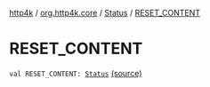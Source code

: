 [http4k](../../index.md) / [org.http4k.core](../index.md) / [Status](index.md) / [RESET_CONTENT](./-r-e-s-e-t_-c-o-n-t-e-n-t.md)

# RESET_CONTENT

`val RESET_CONTENT: `[`Status`](index.md) [(source)](https://github.com/http4k/http4k/blob/master/http4k-core/src/main/kotlin/org/http4k/core/Status.kt#L18)